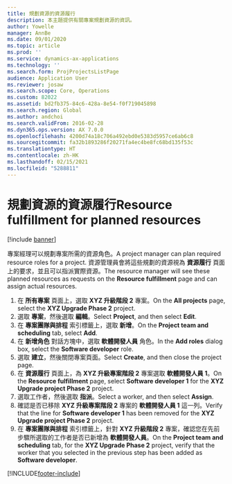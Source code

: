 ```yaml
---
title: 規劃資源的資源履行
description: 本主題提供有關專案規劃資源的資訊。
author: Yowelle
manager: AnnBe
ms.date: 09/01/2020
ms.topic: article
ms.prod: ''
ms.service: dynamics-ax-applications
ms.technology: ''
ms.search.form: ProjProjectsListPage
audience: Application User
ms.reviewer: josaw
ms.search.scope: Core, Operations
ms.custom: 82022
ms.assetid: bd2fb375-84c6-428a-8e54-f0f719045898
ms.search.region: Global
ms.author: andchoi
ms.search.validFrom: 2016-02-28
ms.dyn365.ops.version: AX 7.0.0
ms.openlocfilehash: 4200d74a18c706a492ebd0e5383d5957ce6ab6c8
ms.sourcegitcommit: fa32b1893286f20271fa4ec4be8fc68bd135f53c
ms.translationtype: HT
ms.contentlocale: zh-HK
ms.lasthandoff: 02/15/2021
ms.locfileid: "5288811"
---
```

# <a name="resource-fulfillment-for-planned-resources"></a><span data-ttu-id="b3424-103">規劃資源的資源履行</span><span class="sxs-lookup"><span data-stu-id="b3424-103">Resource fulfillment for planned resources</span></span>

[!include [banner](../includes/banner.md)]

<span data-ttu-id="b3424-104">專案經理可以規劃專案所需的資源角色。</span><span class="sxs-lookup"><span data-stu-id="b3424-104">A project manager can plan required resource roles for a project.</span></span> <span data-ttu-id="b3424-105">資源管理員會將這些規劃的資源視為 **資源履行** 頁面上的要求，並且可以指派實際資源。</span><span class="sxs-lookup"><span data-stu-id="b3424-105">The resource manager will see these planned resources as requests on the **Resource fulfillment** page and can assign actual resources.</span></span>

1. <span data-ttu-id="b3424-106">在 **所有專案** 頁面上，選取 **XYZ 升級階段 2** 專案。</span><span class="sxs-lookup"><span data-stu-id="b3424-106">On the **All projects** page, select the **XYZ Upgrade Phase 2** project.</span></span>
2. <span data-ttu-id="b3424-107">選取 **專案**，然後選取 **編輯**。</span><span class="sxs-lookup"><span data-stu-id="b3424-107">Select **Project**, and then select **Edit**.</span></span>
3. <span data-ttu-id="b3424-108">在 **專案團隊與排程** 索引標籤上，選取 **新增**。</span><span class="sxs-lookup"><span data-stu-id="b3424-108">On the **Project team and scheduling** tab, select **Add**.</span></span>
4. <span data-ttu-id="b3424-109">在 **新增角色** 對話方塊中，選取 **軟體開發人員** 角色。</span><span class="sxs-lookup"><span data-stu-id="b3424-109">In the **Add roles** dialog box, select the **Software developer** role.</span></span>
5. <span data-ttu-id="b3424-110">選取 **建立**，然後關閉專案頁面。</span><span class="sxs-lookup"><span data-stu-id="b3424-110">Select **Create**, and then close the project page.</span></span>
6. <span data-ttu-id="b3424-111">在 **資源履行** 頁面上，為 **XYZ 升級專案階段 2** 專案選取 **軟體開發人員 1**。</span><span class="sxs-lookup"><span data-stu-id="b3424-111">On the **Resource fulfillment** page, select **Software developer 1** for the **XYZ Upgrade project Phase 2** project.</span></span>
7. <span data-ttu-id="b3424-112">選取工作者，然後選取 **指派**。</span><span class="sxs-lookup"><span data-stu-id="b3424-112">Select a worker, and then select **Assign**.</span></span>
8. <span data-ttu-id="b3424-113">確認是否已移除 **XYZ 升級專案階段 2** 專案的 **軟體開發人員 1** 這一列。</span><span class="sxs-lookup"><span data-stu-id="b3424-113">Verify that the line for **Software developer 1** has been removed for the **XYZ Upgrade project Phase 2** project.</span></span>
9. <span data-ttu-id="b3424-114">在 **專案團隊與排程** 索引標籤上，針對 **XYZ 升級階段 2** 專案，確認您在先前步驟所選取的工作者是否已新增為 **軟體開發人員**。</span><span class="sxs-lookup"><span data-stu-id="b3424-114">On the **Project team and scheduling** tab, for the **XYZ Upgrade Phase 2** project, verify that the worker that you selected in the previous step has been added as **Software developer**.</span></span>


[!INCLUDE[footer-include](../includes/footer-banner.md)]